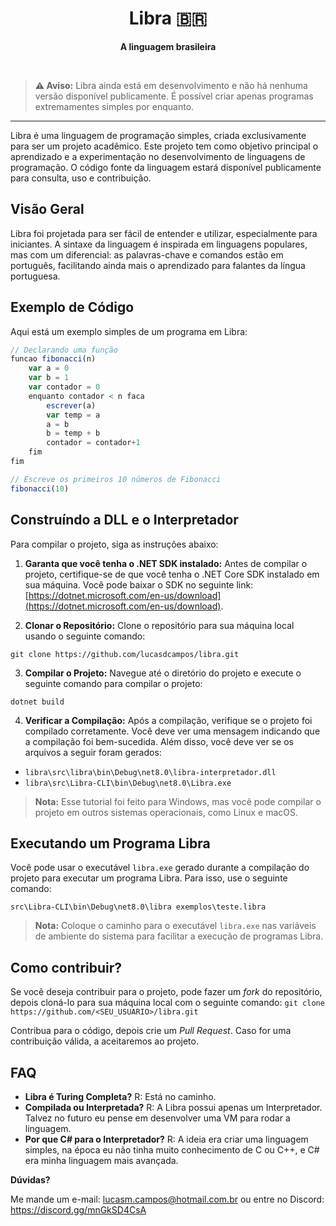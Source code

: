 <h1 align=center>Libra 🇧🇷</h1>
<p align=center><strong>A linguagem brasileira</strong></p>
<br>

> **⚠️ Aviso:** Libra ainda está em desenvolvimento e não há nenhuma versão disponível publicamente. É possível criar apenas programas extremamentes simples por enquanto.

<hr>

Libra é uma linguagem de programação simples, criada exclusivamente para ser um projeto acadêmico. Este projeto tem como objetivo principal o aprendizado e a experimentação no desenvolvimento de linguagens de programação. O código fonte da linguagem estará disponível publicamente para consulta, uso e contribuição.

## Visão Geral

Libra foi projetada para ser fácil de entender e utilizar, especialmente para iniciantes. A sintaxe da linguagem é inspirada em linguagens populares, mas com um diferencial: as palavras-chave e comandos estão em português, facilitando ainda mais o aprendizado para falantes da língua portuguesa.

## Exemplo de Código

Aqui está um exemplo simples de um programa em Libra:

```js
// Declarando uma função
funcao fibonacci(n)
    var a = 0
    var b = 1
    var contador = 0
    enquanto contador < n faca
        escrever(a)
        var temp = a
        a = b
        b = temp + b
        contador = contador+1
    fim
fim

// Escreve os primeiros 10 números de Fibonacci
fibonacci(10)
```

## Construíndo a DLL e o Interpretador

Para compilar o projeto, siga as instruções abaixo:

1. **Garanta que você tenha o .NET SDK instalado:** Antes de compilar o projeto, certifique-se de que você tenha o .NET Core SDK instalado em sua máquina. Você pode baixar o SDK no seguinte link: [https://dotnet.microsoft.com/en-us/download](https://dotnet.microsoft.com/en-us/download).

2. **Clonar o Repositório:** Clone o repositório para sua máquina local usando o seguinte comando:

```
git clone https://github.com/lucasdcampos/libra.git
```

3. **Compilar o Projeto:** Navegue até o diretório do projeto e execute o seguinte comando para compilar o projeto:

```
dotnet build
```

4. **Verificar a Compilação:** Após a compilação, verifique se o projeto foi compilado corretamente. Você deve ver uma mensagem indicando que a compilação foi bem-sucedida. Além disso, você deve ver se os arquivos a seguir foram gerados:

- `libra\src\libra\bin\Debug\net8.0\libra-interpretador.dll`
- `libra\src\Libra-CLI\bin\Debug\net8.0\Libra.exe`

> **Nota:** Esse tutorial foi feito para Windows, mas você pode compilar o projeto em outros sistemas operacionais, como Linux e macOS.

## Executando um Programa Libra

Você pode usar o executável `libra.exe` gerado durante a compilação do projeto para executar um programa Libra.
Para isso, use o seguinte comando:

```
src\Libra-CLI\bin\Debug\net8.0\libra exemplos\teste.libra
```

> **Nota:** Coloque o caminho para o executável `libra.exe` nas variáveis de ambiente do sistema para facilitar a execução de programas Libra.

## Como contribuir?

Se você deseja contribuir para o projeto, pode fazer um *fork* do repositório, depois cloná-lo para sua máquina local com o seguinte comando:
`git clone https://github.com/<SEU_USUARIO>/libra.git`

Contribua para o código, depois crie um *Pull Request*. Caso for uma contribuição válida, a aceitaremos ao projeto.

## FAQ

- **Libra é Turing Completa?** R: Está no caminho.
- **Compilada ou Interpretada?** R: A Libra possui apenas um Interpretador. Talvez no futuro eu pense em desenvolver uma VM para rodar a linguagem.
- **Por que C# para o Interpretador?** R: A ideia era criar uma linguagem simples, na época eu não tinha muito conhecimento de C ou C++, e C# era minha linguagem mais avançada.

**Dúvidas?**

Me mande um e-mail: <a href="mailto:lucas.campos44@fatec.sp.gov.br">lucasm.campos@hotmail.com.br</a>
ou entre no Discord: https://discord.gg/mnGkSD4CsA
